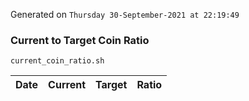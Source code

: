 Generated on `Thursday 30-September-2021 at 22:19:49`

### Current to Target Coin Ratio
`current_coin_ratio.sh`

Date|Current|Target|Ratio
---|---|---|---
